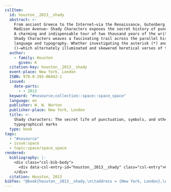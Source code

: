 ```yaml
---
cslItem:
  id: houston__2013__shady
  abstract: >-
    From ancient Greece to the Internet—via the Renaissance, Gutenberg, and
    Madison Avenue— Shady Characters exposes the secret history of punctuation.
    A charming and indispensable tour of two thousand years of the written word,
    Shady Characters weaves a fascinating trail across the parallel histories of
    language and typography. Whether investigating the asterisk (*) and dagger
    ()—which alternately illuminated and skewered heretical verses of the ...
  author:
    - family: Houston
      given: K
  citation-key: houston__2013__shady
  event-place: New York, London
  ISBN: 978-0-393-06442-1
  issued:
    date-parts:
      - - 2013
  keyword: "#nosource;collection::space::space_space"
  language: en
  publisher: W. W. Norton
  publisher-place: New York, London
  title: >-
    Shady characters: The secret life of punctuation, symbols, and other
    typographical marks
  type: book
tags:
  - "#nosource"
  - issue:space
  - topic:space/space_space
rendered:
  bibliography: |-
    <div class="csl-bib-body">
      <div data-csl-entry-id="houston__2013__shady" class="csl-entry">Houston, K. 2013 <i>Shady characters: The secret life of punctuation, symbols, and other typographical marks</i>. New York, London: W. W. Norton.</div>
    </div>
  citation: Houston, 2013
bibTex: "@book{houston__2013__shady,\n\taddress = {New York, London},\n\tauthor = {Houston, K},\n\tyear = {2013},\n\tpublisher = {W. W. Norton},\n\ttitle = {Shady characters: The secret life of punctuation, symbols, and other typographical marks},\n}\n\n"
---
```

